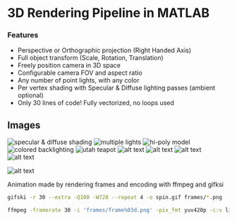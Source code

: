 # 3D Rendering Pipeline in MATLAB

### Features
- Perspective or Orthographic projection (Right Handed Axis)
- Full object transform (Scale, Rotation, Translation)
- Freely position camera in 3D space
- Configurable camera FOV and aspect ratio
- Any number of point lights, with any color
- Per vertex shading with Specular & Diffuse lighting passes (ambient optional)
- Only 30 lines of code! Fully vectorized, no loops used

## Images

![specular & diffuse shading](images/sphere_phong.png)
![multiple lights](images/sphere_studio.png)
![hi-poly model](images/suzanne_studio.png)
![colored backlighting](images/suzanne_backlit.png)
![utah teapot](images/teapot_studio.png)
![alt text](images/cube_backlit.png)
![alt text](images/suzanne_ortho_colored_lights.png)
![alt text](images/torus_orange.png)
![alt text](images/torus.png)

![alt text](images/spin.gif)

Animation made by rendering frames and encoding with ffmpeg and gifksi
```bash
gifski -r 30 --extra -Q100 -W728 --repeat 4 -o spin.gif frames/*.png

ffmpeg -framerate 30 -i 'frames/frame%03d.png' -pix_fmt yuv420p -c:v libx264 -preset veryslow -crf 18 -movflags +faststart -vf "pad=ceil(iw/2)*2:ceil(ih/2)*2" spin.mp4
```